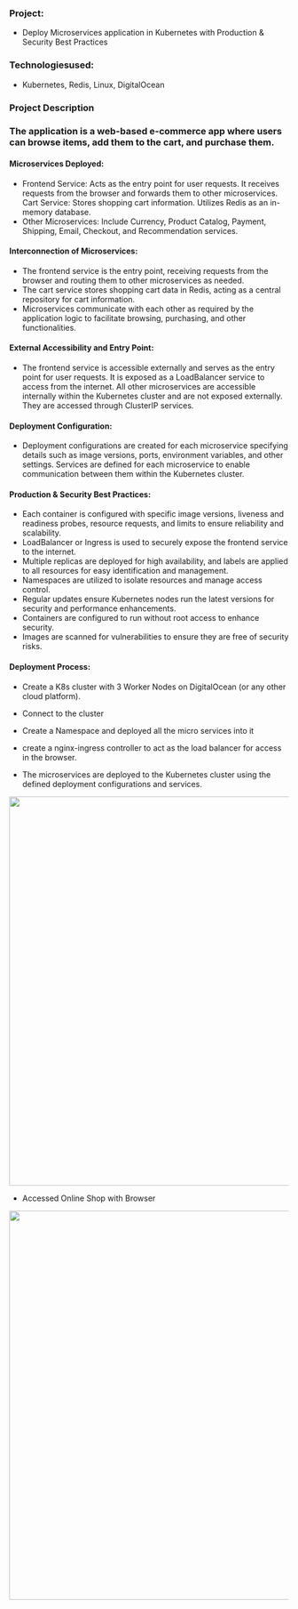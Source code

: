 
### Project: 
* Deploy Microservices application in Kubernetes with Production & Security Best Practices
### Technologiesused: 
* Kubernetes, Redis, Linux, DigitalOcean

### Project Description

### The application is a web-based e-commerce app where users can browse items, add them to the cart, and purchase them.

#### Microservices Deployed:

* Frontend Service: Acts as the entry point for user requests. It receives requests from the browser and forwards them to other microservices.
Cart Service: Stores shopping cart information. Utilizes Redis as an in-memory database.
* Other Microservices: Include Currency, Product Catalog, Payment, Shipping, Email, Checkout, and Recommendation services.

#### Interconnection of Microservices:

* The frontend service is the entry point, receiving requests from the browser and routing them to other microservices as needed.
* The cart service stores shopping cart data in Redis, acting as a central repository for cart information.
* Microservices communicate with each other as required by the application logic to facilitate browsing, purchasing, and other functionalities.

#### External Accessibility and Entry Point:

* The frontend service is accessible externally and serves as the entry point for user requests. It is exposed as a LoadBalancer service to access from the internet.
All other microservices are accessible internally within the Kubernetes cluster and are not exposed externally. They are accessed through ClusterIP services.

#### Deployment Configuration:

* Deployment configurations are created for each microservice specifying details such as image versions, ports, environment variables, and other settings.
Services are defined for each microservice to enable communication between them within the Kubernetes cluster.

#### Production & Security Best Practices:

* Each container is configured with specific image versions, liveness and readiness probes, resource requests, and limits to ensure reliability and scalability.
* LoadBalancer or Ingress is used to securely expose the frontend service to the internet.
* Multiple replicas are deployed for high availability, and labels are applied to all resources for easy identification and management.
* Namespaces are utilized to isolate resources and manage access control.
* Regular updates ensure Kubernetes nodes run the latest versions for security and performance enhancements.
* Containers are configured to run without root access to enhance security.
* Images are scanned for vulnerabilities to ensure they are free of security risks.

#### Deployment Process:

* Create a K8s cluster with 3 Worker Nodes on DigitalOcean (or any other cloud platform).
* Connect to the cluster
* Create a Namespace and deployed all the micro services into it
* create a nginx-ingress controller to act as the load balancer for access in the browser.

* The microservices are deployed to the Kubernetes cluster using the defined deployment configurations and services.



<img src="https://github.com/Rajib-Mardi/Complete-CI-CD-Pipeline-with-EKS-and-AWS-ECR/assets/96679708/3514fee2-58f3-48b8-937c-ec6e94a86b75" width="700">



*  Accessed Online Shop with Browser

<img src="https://github.com/Rajib-Mardi/Complete-CI-CD-Pipeline-with-EKS-and-AWS-ECR/assets/96679708/58baa7ef-707e-4a1d-a679-30c68bf3434f" width="700">


